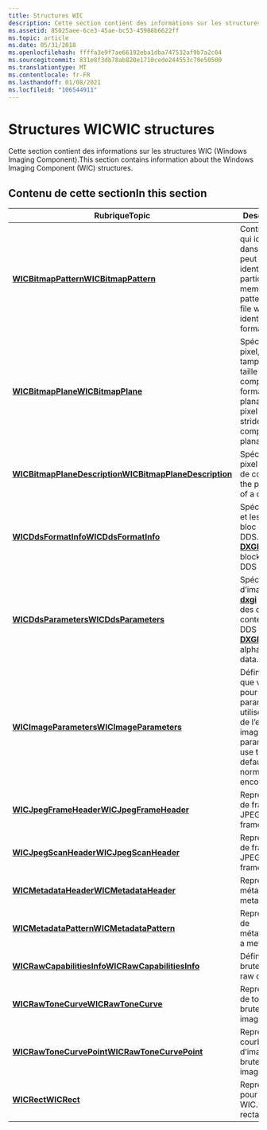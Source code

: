 ```yaml
---
title: Structures WIC
description: Cette section contient des informations sur les structures WIC (Windows Imaging Component).
ms.assetid: 85025aee-6ce3-45ae-bc53-45988b6622ff
ms.topic: article
ms.date: 05/31/2018
ms.openlocfilehash: ffffa3e9f7ae66192eba1dba747532af9b7a2c04
ms.sourcegitcommit: 831e8f3db78ab820e1710cede244553c70e50500
ms.translationtype: MT
ms.contentlocale: fr-FR
ms.lasthandoff: 01/08/2021
ms.locfileid: "106544911"
---
```

# <a name="wic-structures"></a><span data-ttu-id="a7a00-103">Structures WIC</span><span class="sxs-lookup"><span data-stu-id="a7a00-103">WIC structures</span></span>

<span data-ttu-id="a7a00-104">Cette section contient des informations sur les structures WIC (Windows Imaging Component).</span><span class="sxs-lookup"><span data-stu-id="a7a00-104">This section contains information about the Windows Imaging Component (WIC) structures.</span></span>

## <a name="in-this-section"></a><span data-ttu-id="a7a00-105">Contenu de cette section</span><span class="sxs-lookup"><span data-stu-id="a7a00-105">In this section</span></span>



| <span data-ttu-id="a7a00-106">Rubrique</span><span class="sxs-lookup"><span data-stu-id="a7a00-106">Topic</span></span>                                                                          | <span data-ttu-id="a7a00-107">Description</span><span class="sxs-lookup"><span data-stu-id="a7a00-107">Description</span></span>                                                                                                                   |
|--------------------------------------------------------------------------------|-------------------------------------------------------------------------------------------------------------------------------|
| [<span data-ttu-id="a7a00-108">**WICBitmapPattern**</span><span class="sxs-lookup"><span data-stu-id="a7a00-108">**WICBitmapPattern**</span></span>](/windows/desktop/api/Wincodec/ns-wincodec-wicbitmappattern)<br/>             | <span data-ttu-id="a7a00-109">Contient des membres qui identifient un modèle dans un fichier image qui peut être utilisé pour identifier un format particulier.</span><span class="sxs-lookup"><span data-stu-id="a7a00-109">Contains members that identify a pattern within an image file which can be used to identify a particular format.</span></span><br/>   |
| [<span data-ttu-id="a7a00-110">**WICBitmapPlane**</span><span class="sxs-lookup"><span data-stu-id="a7a00-110">**WICBitmapPlane**</span></span>](/windows/desktop/api/Wincodec/ns-wincodec-wicbitmapplane)<br/>                            | <span data-ttu-id="a7a00-111">Spécifie le format de pixel, la mémoire tampon, la Stride et la taille d’un plan de composant pour un format de pixel planaire.</span><span class="sxs-lookup"><span data-stu-id="a7a00-111">Specifies the pixel format, buffer, stride and size of a component plane for a planar pixel format.</span></span><br/>                |
| [<span data-ttu-id="a7a00-112">**WICBitmapPlaneDescription**</span><span class="sxs-lookup"><span data-stu-id="a7a00-112">**WICBitmapPlaneDescription**</span></span>](/windows/desktop/api/Wincodec/ns-wincodec-wicbitmapplanedescription)<br/>      | <span data-ttu-id="a7a00-113">Spécifie le format de pixel et la taille d’un plan de composant.</span><span class="sxs-lookup"><span data-stu-id="a7a00-113">Specifies the pixel format and size of a component plane.</span></span><br/>                                                          |
| [<span data-ttu-id="a7a00-114">**WICDdsFormatInfo**</span><span class="sxs-lookup"><span data-stu-id="a7a00-114">**WICDdsFormatInfo**</span></span>](/windows/desktop/api/Wincodec/ns-wincodec-wicddsformatinfo)<br/>                        | <span data-ttu-id="a7a00-115">Spécifie [**le \_ format dxgi**](/windows/desktop/api/dxgiformat/ne-dxgiformat-dxgi_format) et les informations de bloc d’un format DDS.</span><span class="sxs-lookup"><span data-stu-id="a7a00-115">Specifies the [**DXGI\_FORMAT**](/windows/desktop/api/dxgiformat/ne-dxgiformat-dxgi_format) and block information of a DDS format.</span></span><br/>                  |
| [<span data-ttu-id="a7a00-116">**WICDdsParameters**</span><span class="sxs-lookup"><span data-stu-id="a7a00-116">**WICDdsParameters**</span></span>](/windows/desktop/api/Wincodec/ns-wincodec-wicddsparameters)<br/>                        | <span data-ttu-id="a7a00-117">Spécifie la dimension d’image DDS, le [**\_ format dxgi**](/windows/desktop/api/dxgiformat/ne-dxgiformat-dxgi_format) et le mode Alpha des données contenues.</span><span class="sxs-lookup"><span data-stu-id="a7a00-117">Specifies the DDS image dimension, [**DXGI\_FORMAT**](/windows/desktop/api/dxgiformat/ne-dxgiformat-dxgi_format) and alpha mode of contained data.</span></span><br/>  |
| [<span data-ttu-id="a7a00-118">**WICImageParameters**</span><span class="sxs-lookup"><span data-stu-id="a7a00-118">**WICImageParameters**</span></span>](/windows/desktop/api/Wincodec/ns-wincodec-wicimageparameters)<br/>                    | <span data-ttu-id="a7a00-119">Définit les paramètres que vous pouvez utiliser pour substituer les paramètres par défaut utilisés normalement lors de l’encodage d’une image.</span><span class="sxs-lookup"><span data-stu-id="a7a00-119">This defines parameters that you can use to override the default parameters normally used when encoding an image.</span></span> <br/> |
| [<span data-ttu-id="a7a00-120">**WICJpegFrameHeader**</span><span class="sxs-lookup"><span data-stu-id="a7a00-120">**WICJpegFrameHeader**</span></span>](/windows/desktop/api/wincodec/ns-wincodec-wicjpegframeheader)<br/>                    | <span data-ttu-id="a7a00-121">Représente un en-tête de frame JPEG.</span><span class="sxs-lookup"><span data-stu-id="a7a00-121">Represents a JPEG frame header.</span></span><br/>                                                                                    |
| [<span data-ttu-id="a7a00-122">**WICJpegScanHeader**</span><span class="sxs-lookup"><span data-stu-id="a7a00-122">**WICJpegScanHeader**</span></span>](/windows/desktop/api/wincodec/ns-wincodec-wicjpegscanheader)<br/>                      | <span data-ttu-id="a7a00-123">Représente un en-tête de frame JPEG.</span><span class="sxs-lookup"><span data-stu-id="a7a00-123">Represents a JPEG frame header.</span></span><br/>                                                                                    |
| [<span data-ttu-id="a7a00-124">**WICMetadataHeader**</span><span class="sxs-lookup"><span data-stu-id="a7a00-124">**WICMetadataHeader**</span></span>](/windows/desktop/api/Wincodecsdk/ns-wincodecsdk-wicmetadataheader)<br/>           | <span data-ttu-id="a7a00-125">Représente l’en-tête de métadonnées.</span><span class="sxs-lookup"><span data-stu-id="a7a00-125">Represents metadata header.</span></span><br/>                                                                                        |
| [<span data-ttu-id="a7a00-126">**WICMetadataPattern**</span><span class="sxs-lookup"><span data-stu-id="a7a00-126">**WICMetadataPattern**</span></span>](/windows/desktop/api/Wincodecsdk/ns-wincodecsdk-wicmetadatapattern)<br/>         | <span data-ttu-id="a7a00-127">Représente un modèle de métadonnées.</span><span class="sxs-lookup"><span data-stu-id="a7a00-127">Represents a metadata pattern.</span></span><br/>                                                                                     |
| [<span data-ttu-id="a7a00-128">**WICRawCapabilitiesInfo**</span><span class="sxs-lookup"><span data-stu-id="a7a00-128">**WICRawCapabilitiesInfo**</span></span>](/windows/desktop/api/Wincodec/ns-wincodec-wicrawcapabilitiesinfo)<br/> | <span data-ttu-id="a7a00-129">Définit les fonctionnalités brutes du codec.</span><span class="sxs-lookup"><span data-stu-id="a7a00-129">Defines raw codec capabilites.</span></span><br/>                                                                                     |
| [<span data-ttu-id="a7a00-130">**WICRawToneCurve**</span><span class="sxs-lookup"><span data-stu-id="a7a00-130">**WICRawToneCurve**</span></span>](/windows/desktop/api/Wincodec/ns-wincodec-wicrawtonecurve)<br/>               | <span data-ttu-id="a7a00-131">Représente une courbe de tonalité d’image brute.</span><span class="sxs-lookup"><span data-stu-id="a7a00-131">Represents a raw image tone curve.</span></span><br/>                                                                                 |
| [<span data-ttu-id="a7a00-132">**WICRawToneCurvePoint**</span><span class="sxs-lookup"><span data-stu-id="a7a00-132">**WICRawToneCurvePoint**</span></span>](/windows/desktop/api/Wincodec/ns-wincodec-wicrawtonecurvepoint)<br/>     | <span data-ttu-id="a7a00-133">Représente un point de courbe de tonalité d’image brute.</span><span class="sxs-lookup"><span data-stu-id="a7a00-133">Represents a raw image tone curve point.</span></span><br/>                                                                           |
| [<span data-ttu-id="a7a00-134">**WICRect**</span><span class="sxs-lookup"><span data-stu-id="a7a00-134">**WICRect**</span></span>](/windows/desktop/api/Wincodec/ns-wincodec-wicrect)<br/>                               | <span data-ttu-id="a7a00-135">Représente un rectangle pour l’API WIC.</span><span class="sxs-lookup"><span data-stu-id="a7a00-135">Represents a rectangle for WIC API.</span></span><br/>                                                                                |



 

 

